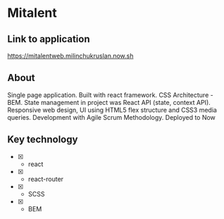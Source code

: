 # Mitalent

## Link to application

https://mitalentweb.milinchukruslan.now.sh

## About

Single page application. Built with react framework. CSS Architecture - BEM. State management in project was React API (state, context API). Responsive web design, UI using HTML5 flex structure and CSS3 media queries. Development with Agile Scrum Methodology. Deployed to Now

## Key technology

- [x] - react
- [x] - react-router
- [x] - SCSS
- [x] - BEM
